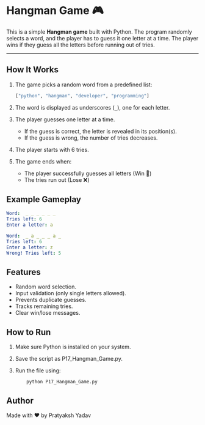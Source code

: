 # Hangman Game 🎮  

This is a simple **Hangman game** built with Python. The program randomly selects a word, and the player has to guess it one letter at a time. The player wins if they guess all the letters before running out of tries.  

---

## How It Works  
1. The game picks a random word from a predefined list:  
   ```python
   ["python", "hangman", "developer", "programming"]
    ```
2. The word is displayed as underscores (`_`), one for each letter.
3. The player guesses one letter at a time.<br> 
   - If the guess is correct, the letter is revealed in its position(s).
   - If the guess is wrong, the number of tries decreases.

4. The player starts with 6 tries.
5. The game ends when:<br>
    - The player successfully guesses all letters (Win 🎉)
    - The tries run out (Lose ❌)

## Example Gameplay
``` yaml
Word:  _ _ _ _ _ _
Tries left: 6
Enter a letter: a

Word:  _ a _ _ _ a _
Tries left: 6
Enter a letter: z
Wrong! Tries left: 5
```

## Features

- Random word selection.<br>
- Input validation (only single letters allowed).<br>
- Prevents duplicate guesses.<br>
- Tracks remaining tries.<br>
- Clear win/lose messages.

## How to Run

1. Make sure Python is installed on your system.

2. Save the script as P17_Hangman_Game.py.

3. Run the file using:
        
    ```
        python P17_Hangman_Game.py
    ```
## Author
Made with ❤️ by Pratyaksh Yadav